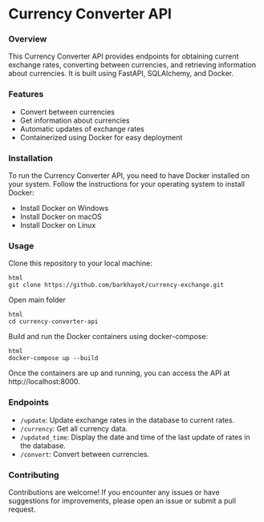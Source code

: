 # Currency Converter API

### Overview

This Currency Converter API provides endpoints for obtaining current exchange rates, converting between currencies, and retrieving information about currencies. It is built using FastAPI, SQLAlchemy, and Docker.

### Features

- Convert between currencies
- Get information about currencies
- Automatic updates of exchange rates
- Containerized using Docker for easy deployment

### Installation

To run the Currency Converter API, you need to have Docker installed on your system. Follow the instructions for your operating system to install Docker:

- Install Docker on Windows
- Install Docker on macOS
- Install Docker on Linux

### Usage

Clone this repository to your local machine:

```
html
git clone https://github.com/barkhayot/currency-exchange.git
```

Open main folder

```
html
cd currency-converter-api
```

Build and run the Docker containers using docker-compose:

```
html
docker-compose up --build
```

Once the containers are up and running, you can access the API at http://localhost:8000.

### Endpoints
- `/update`: Update exchange rates in the database to current rates.
- `/currency`: Get all currency data.
- `/updated_time`: Display the date and time of the last update of rates in the database.
- `/convert`: Convert between currencies.

### Contributing
Contributions are welcome! If you encounter any issues or have suggestions for improvements, please open an issue or submit a pull request.
